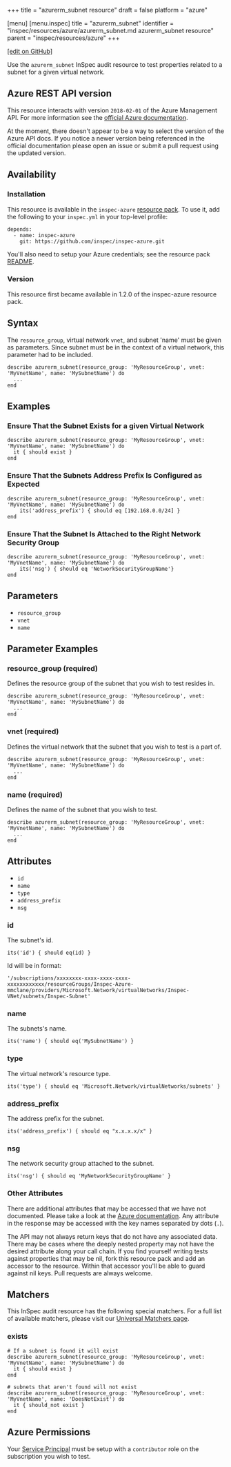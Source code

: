 +++
title = "azurerm_subnet resource"
draft = false
platform = "azure"

[menu]
  [menu.inspec]
    title = "azurerm_subnet"
    identifier = "inspec/resources/azure/azurerm_subnet.md azurerm_subnet resource"
    parent = "inspec/resources/azure"
+++

[\[edit on GitHub\]](https://github.com/inspec/inspec/blob/master/docs-chef-io/content/inspec/resources/azurerm_subnet.md)

Use the `azurerm_subnet` InSpec audit resource to test properties related to a
subnet for a given virtual network.

## Azure REST API version

This resource interacts with version `2018-02-01` of the Azure
Management API. For more information see the [official Azure documentation](https://docs.microsoft.com/en-us/rest/api/virtualnetwork/subnets/get).

At the moment, there doesn't appear to be a way to select the version of the
Azure API docs. If you notice a newer version being referenced in the official
documentation please open an issue or submit a pull request using the updated
version.

## Availability

### Installation

This resource is available in the `inspec-azure` [resource
pack](/inspec/glossary/#resource-pack). To use it, add the
following to your `inspec.yml` in your top-level profile:

    depends:
      - name: inspec-azure
        git: https://github.com/inspec/inspec-azure.git

You'll also need to setup your Azure credentials; see the resource pack
[README](https://github.com/inspec/inspec-azure#inspec-for-azure).

### Version

This resource first became available in 1.2.0 of the inspec-azure resource pack.

## Syntax

The `resource_group`, virtual network `vnet`, and subnet 'name' must be given as parameters.
Since subnet must be in the context of a virtual network, this parameter had to be included.

    describe azurerm_subnet(resource_group: 'MyResourceGroup', vnet: 'MyVnetName', name: 'MySubnetName') do
      ...
    end

## Examples

### Ensure That the Subnet Exists for a given Virtual Network

    describe azurerm_subnet(resource_group: 'MyResourceGroup', vnet: 'MyVnetName', name: 'MySubnetName') do
      it { should exist }
    end

### Ensure That the Subnets Address Prefix Is Configured as Expected

    describe azurerm_subnet(resource_group: 'MyResourceGroup', vnet: 'MyVnetName', name: 'MySubnetName') do
        its('address_prefix') { should eq [192.168.0.0/24] }
    end

### Ensure That the Subnet Is Attached to the Right Network Security Group

    describe azurerm_subnet(resource_group: 'MyResourceGroup', vnet: 'MyVnetName', name: 'MySubnetName') do
        its('nsg') { should eq 'NetworkSecurityGroupName'}
    end

## Parameters

- `resource_group`
- `vnet`
- `name`

## Parameter Examples

### resource_group (required)

Defines the resource group of the subnet that you wish to test resides in.

    describe azurerm_subnet(resource_group: 'MyResourceGroup', vnet: 'MyVnetName', name: 'MySubnetName') do
      ...
    end

### vnet (required)

Defines the virtual network that the subnet that you wish to test is a part of.

    describe azurerm_subnet(resource_group: 'MyResourceGroup', vnet: 'MyVnetName', name: 'MySubnetName') do
      ...
    end

### name (required)

Defines the name of the subnet that you wish to test.

    describe azurerm_subnet(resource_group: 'MyResourceGroup', vnet: 'MyVnetName', name: 'MySubnetName') do
      ...
    end

## Attributes

- `id`
- `name`
- `type`
- `address_prefix`
- `nsg`

### id

The subnet's id.

    its('id') { should eq(id) }

Id will be in
format:

    '/subscriptions/xxxxxxxx-xxxx-xxxx-xxxx-xxxxxxxxxxxx/resourceGroups/Inspec-Azure-mmclane/providers/Microsoft.Network/virtualNetworks/Inspec-VNet/subnets/Inspec-Subnet'

### name

The subnets's name.

    its('name') { should eq('MySubnetName') }

### type

The virtual network's resource type.

    its('type') { should eq 'Microsoft.Network/virtualNetworks/subnets' }

### address_prefix

The address prefix for the subnet.

    its('address_prefix') { should eq "x.x.x.x/x" }

### nsg

The network security group attached to the subnet.

    its('nsg') { should eq 'MyNetworkSecurityGroupName' }

### Other Attributes

There are additional attributes that may be accessed that we have not
documented. Please take a look at the [Azure documentation](#azure-rest-api-version).
Any attribute in the response may be accessed with the key names separated by
dots (`.`).

The API may not always return keys that do not have any associated data. There
may be cases where the deeply nested property may not have the desired
attribute along your call chain. If you find yourself writing tests against
properties that may be nil, fork this resource pack and add an accessor to the
resource. Within that accessor you'll be able to guard against nil keys. Pull
requests are always welcome.

## Matchers

This InSpec audit resource has the following special matchers. For a full list of
available matchers, please visit our [Universal Matchers
page](/inspec/matchers/).

### exists

    # If a subnet is found it will exist
    describe azurerm_subnet(resource_group: 'MyResourceGroup', vnet: 'MyVnetName', name: 'MySubnetName') do
      it { should exist }
    end

    # subnets that aren't found will not exist
    describe azurerm_subnet(resource_group: 'MyResourceGroup', vnet: 'MyVnetName', name: 'DoesNotExist') do
      it { should_not exist }
    end

## Azure Permissions

Your [Service
Principal](https://docs.microsoft.com/en-us/azure/azure-resource-manager/resource-group-create-service-principal-portal)
must be setup with a `contributor` role on the subscription you wish to test.
